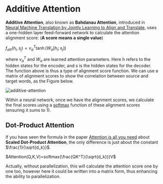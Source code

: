 # Additive Attention

**Additive Attention**, also known as **Bahdanau Attention**, introduced in [Neural Machine Translation by Jointly Learning to Align and Translate](https://paperswithcode.com/paper/neural-machine-translation-by-jointly), uses a one-hidden layer feed-forward network to calculate the attention alignment score: (**A score means a single value**)

$f_{att}(h_i,s_j)=v_a^T\tanh(W_a[h_i;s_j])$

where $v_a^T$ and $W_a$ are learned attention parameters. Here h refers to the hidden states for the encoder, and s is the hidden states for the decoder. The function above is thus a type of alignment score function. We can use a matrix of alignment scores to show the correlation between source and target words, as the Figure below.

![additive-attention](/images/additive-attention.png)

Within a neural network, once we have the alignment scores, we calculate the final scores using a [softmax](https://paperswithcode.com/method/softmax) function of these alignment scores (ensuring it sums to 1).

## Dot-Product Attention

If you have seen the formula in the paper [Attention is all you need](https://arxiv.org/abs/1706.03762) about **Scaled Dot-Product Attention**, the only difference is just about the constant $\frac{1}{\sqrt{d_k}}$.

$Attention(Q,K,V)=softmax(\frac{QK^T}{\sqrt{d_k}})V$

Actually, without parallelization, this will calculate the attention score one by one too, however here it could be written into a matrix form, thus enhancing the ability to parallelization.
